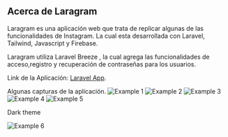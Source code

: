 ## Acerca de Laragram

Laragram es una aplicación web que trata de replicar algunas de las funcionalidades de Instagram. La cual esta desarrollada con Laravel, Tailwind, Javascript y Firebase.

Laragram utiliza Laravel Breeze , la cual agrega las funcionalidades de acceso,registro y recuperación de contraseñas para los usuarios.

Link de la Aplicación:
[Laravel App](https://laravel-app-laragram.herokuapp.com/).

Algunas capturas de la aplicación.
<img src="proyecto-laravel\images\img1.png" alt="Example 1">
<img src="proyecto-laravel\images\img2.png" alt="Example 2">
<img src="proyecto-laravel\images\img3.png" alt="Example 3">
<img src="proyecto-laravel\images\img4.png" alt="Example 4">
<img src="proyecto-laravel\images\img5.png" alt="Example 5">

Dark theme

<img src="proyecto-laravel\images\img6.png" alt="Example 6">
